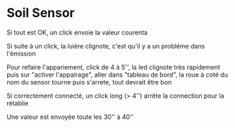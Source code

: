 # Soil Sensor

Si tout est OK, un click envoie la valeur courenta

Si suite à un click, la luière clignote, c'est qu'il y a un probléme dans l'émission

Pour refaire l'appariement, click de 4 à 5'', la led clignote très rapidement puis sur "activer l'appairage", aller dans "tableau de bord", la roue à coté du nom du sensor tourne puis s'arrete, tout devrait être bon

Si correctement connecté, un click long (> 4'') arrête la connection pour la rétablie

Une valeur est envoyée toute les 30'' à 40''